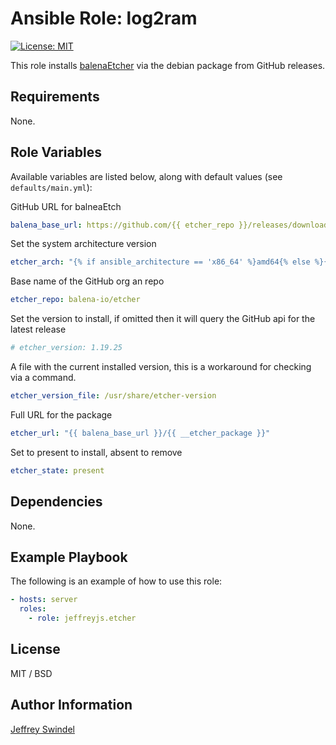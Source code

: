 # Ansible Role: log2ram

[![License: MIT](https://img.shields.io/badge/License-MIT-yellow.svg)](https://opensource.org/licenses/MIT)

This role installs [balenaEtcher](https://github.com/balena-io/etcher) via the debian package from GitHub releases.

## Requirements

None.

## Role Variables

Available variables are listed below, along with default values (see `defaults/main.yml`):

GitHub URL for balneaEtch

```yaml
balena_base_url: https://github.com/{{ etcher_repo }}/releases/download/v{{ etcher_version }}
```

Set the system architecture version

```yaml
etcher_arch: "{% if ansible_architecture == 'x86_64' %}amd64{% else %}{{ ansible_architecture }}{% endif %}"
```

Base name of the GitHub org an repo

```yaml
etcher_repo: balena-io/etcher
```

Set the version to install, if omitted then it will query the GitHub api for the latest release

```yaml
# etcher_version: 1.19.25
```

A file with the current installed version, this is a workaround for checking via a command.

```yaml
etcher_version_file: /usr/share/etcher-version
```

Full URL for the package

```yaml
etcher_url: "{{ balena_base_url }}/{{ __etcher_package }}"
```

Set to present to install, absent to remove

```yaml
etcher_state: present
```

## Dependencies

None.

## Example Playbook

The following is an example of how to use this role:

```yaml
- hosts: server
  roles:
    - role: jeffreyjs.etcher
```

## License

MIT / BSD

## Author Information

[Jeffrey Swindel](https://github.com/jeffreyjs)
